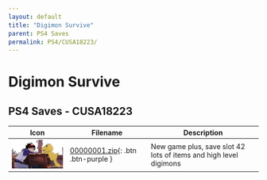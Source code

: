 ```yaml
---
layout: default
title: "Digimon Survive"
parent: PS4 Saves
permalink: PS4/CUSA18223/
---
```

# Digimon Survive

## PS4 Saves - CUSA18223

| Icon | Filename | Description |
|------|----------|-------------|
| ![Digimon Survive](icon0.png) | [00000001.zip](00000001.zip){: .btn .btn-purple } | New game plus, save slot 42 lots of items and high level digimons |
